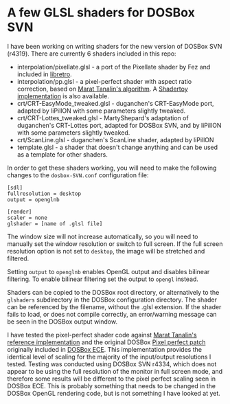 # A few GLSL shaders for DOSBox SVN

I have been working on writing shaders for the new version of DOSBox SVN (r4319). There are currently 6 shaders included in this repo:

- interpolation/pixellate.glsl - a port of the Pixellate shader by Fez and included in [libretro](https://github.com/libretro/glsl-shaders/blob/master/interpolation/shaders/pixellate.glsl).
- interpolation/pp.glsl - a pixel-perfect shader with aspect ratio correction, based on [Marat Tanalin's algorithm](https://tanalin.com/en/articles/integer-scaling/). A [Shadertoy implementation](https://www.shadertoy.com/view/3dsyW7) is also available.
- crt/CRT-EasyMode_tweaked.glsl - duganchen's CRT-EasyMode port, adapted by liPillON with some parameters slightly tweaked.
- crt/CRT-Lottes_tweaked.glsl - MartyShepard's adaptation of duganchen's CRT-Lottes port, adapted for DOSBox SVN, and by liPillON with some parameters slightly tweaked.
- crt/ScanLine.glsl - duganchen's ScanLine shader, adapted by liPillON
- template.glsl - a shader that doesn't change anything and can be used as a template for other shaders.

In order to get these shaders working, you will need to make the following changes to the `dosbox-SVN.conf` configuration file:

    [sdl]
    fullresolution = desktop
    output = openglnb

    [render]
    scaler = none
    glshader = [name of .glsl file]

The window size will not increase automatically, so you will need to manually set the window resolution or switch to full screen. If the full screen resolution option is not set to `desktop`, the image will be stretched and filtered.

Setting `output` to `openglnb` enables OpenGL output and disables bilinear filtering. To enable bilinear filtering set the output to `opengl` instead.

Shaders can be copied to the DOSBox root directory, or alternatively to the `glshaders` subdirectory in the DOSBox configuration directory. The shader can be referenced by the filename, without the .glsl extension. If the shader fails to load, or does not compile correctly, an error/warning message can be seen in the DOSBox output window.

I have tested the pixel-perfect shader code against [Marat Tanalin's reference implementation](https://tanalin.com/en/projects/integer-scaling/) and the original DOSBox [Pixel perfect patch](http://www.vogons.org/viewtopic.php?f=32&t=49160) originally included in [DOSBox ECE](https://dosboxece.yesterplay.net/en/). This implementation provides the identical level of scaling for the majority of the input/output resolutions I tested. Testing was conducted using DOSBox SVN r4334, which does not appear to be using the full resolution of the monitor in full screen mode, and therefore some results will be different to the pixel perfect scaling seen in DOSBox ECE. This is probably something that needs to be changed in the DOSBox OpenGL rendering code, but is not something I have looked at yet.

